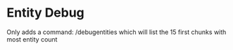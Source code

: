 # Entity Debug
Only adds a command: /debugentities which will list the 15 first chunks with most entity count